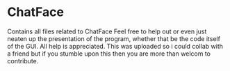 # ChatFace
Contains all files related to ChatFace
Feel free to help out or even just neaten up the presentation of the program, whether that be the code itself of the GUI. All help is
appreciated.
This was uploaded so i could collab with a friend but if you stumble upon this then you are more than welcom to contribute.
